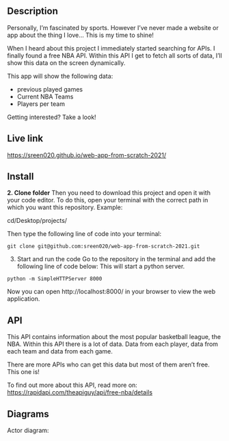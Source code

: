 ## Description

Personally, I’m fascinated by sports. However I’ve never made a website or app about the thing I love… This is my time to shine! 

When I heard about this project I immediately started searching for APIs. I finally found a free NBA API. Within this API I get to fetch all sorts of data, I’ll show this data on the screen dynamically.

This app will show the following data:
- previous played games   
- Current NBA Teams 
- Players per team


Getting interested? Take a look!

## Live link
https://sreen020.github.io/web-app-from-scratch-2021/


## Install

**2. Clone folder**
Then you need to download this project and open it with your code editor. To do this, open your terminal with the correct path in which you want this repository. Example:

cd/Desktop/projects/

Then type the following line of code into your terminal:
```
git clone git@github.com:sreen020/web-app-from-scratch-2021.git
```

3. Start and run the code
Go to the repository in the terminal and add the following line of code below:
This will start a python server.

```
python -m SimpleHTTPServer 8000
```
Now you can open http://localhost:8000/ in your browser to view the web application.

## API
This API contains information about the most popular basketball league, the NBA. Within this API there is a lot of data. Data from each player, data from each team and data from each game. 

There are more APIs who can get this data but most of them aren’t free. This one is!

To find out more about this API, read more on:
https://rapidapi.com/theapiguy/api/free-nba/details

## Diagrams

Actor diagram:

